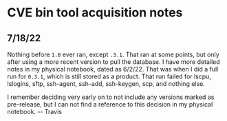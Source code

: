 # CVE bin tool acquisition notes

## 7/18/22

Nothing before `1.0` ever ran, except `.3.1`. That ran at some points, but only
after using a more recent version to pull the database. I have more detailed
notes in my physical notebook, dated as 6/2/22. That was when I did a full run
for `0.3.1`, which is still stored as a product. That run failed for lscpu,
lslogins, sftp, ssh-agent, ssh-add, ssh-keygen, scp, and nothing else.

I remember deciding very early on to not include any versions marked as
pre-release, but I can not find a reference to this decision in my physical
notebook.
-- Travis
